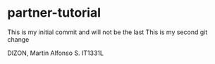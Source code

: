 # partner-tutorial
This is my initial commit and will not be the last
This is my second git change


DIZON, Martin Alfonso S.
IT1331L

